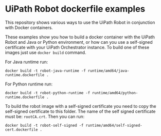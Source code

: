 # UiPath Robot dockerfile examples

This repository shows various ways to use the UiPath Robot in conjunction with Docker containers. 

These examples show you how to build a docker container with the UiPath Robot and Java or Python environment, or how can you use a self-signed certificate with your UiPath Orchestrator instance.
To build one of these images just use ```docker build``` command.

For Java runtime run:

```docker build -t robot-java-runtime -f runtime/amd64/java-runtime.dockerfile .```

For Python runtime run:

```docker build -t robot-python-runtime -f runtime/amd64/python-runtime.dockerfile .```

To build the robot image with a self-signed certificate you need to copy the self-signed certificate to this folder. The name of the self signed certificate must be: ```rootCA.crt```. Then you can run:

```docker build -t robot-self-signed -f runtime/amd64/self-signed-cert.dockerfile .```
